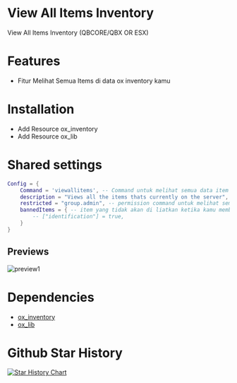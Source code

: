 # View All Items Inventory

View All Items Inventory (QBCORE/QBX OR ESX)

# Features 
- Fitur Melihat Semua Items di data ox inventory kamu

# Installation
- Add Resource ox_inventory
- Add Resource ox_lib

# Shared settings

```lua
Config = {
    Command = 'viewallitems', -- Command untuk melihat semua data item ox inventory
    description = "Views all the items thats currently on the server", -- description command melihat semua data item ox inventory
    restricted = "group.admin", -- permission command untuk melihat semua data item ox inventory
    bannedItems = { -- item yang tidak akan di liatkan ketika kamu membuka semua data item ox inventory kamu
        -- ["identification"] = true,
    }
}
```

## Previews 

![preview1](https://r2.fivemanage.com/WX5Hv6yMgODTgG2WF6rml/previewviewallinventoryitem.PNG)

# Dependencies

- [ox_inventory](https://github.com/overextended/ox_inventory)
- [ox_lib](https://github.com/overextended/ox_lib)

# Github Star History

[![Star History Chart](https://api.star-history.com/svg?repos=naufalmulyarizki/naufal-vielalliteminventory&type=Date)](https://star-history.com/#naufalmulyarizki/naufal-vielalliteminventory&Date)